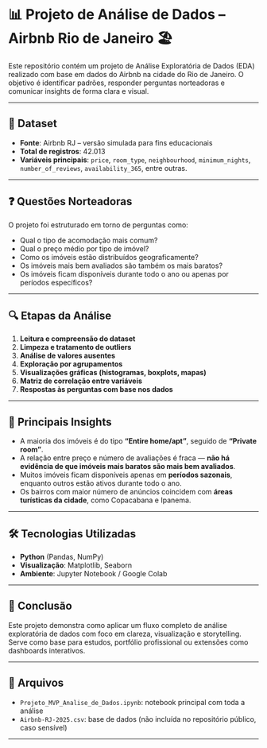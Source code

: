 # 📊 Projeto de Análise de Dados – Airbnb Rio de Janeiro 🏖️

Este repositório contém um projeto de Análise Exploratória de Dados (EDA) realizado com base em dados do Airbnb na cidade do Rio de Janeiro. O objetivo é identificar padrões, responder perguntas norteadoras e comunicar insights de forma clara e visual.

---

## 📁 Dataset

- **Fonte**: Airbnb RJ – versão simulada para fins educacionais  
- **Total de registros**: 42.013  
- **Variáveis principais**: `price`, `room_type`, `neighbourhood`, `minimum_nights`, `number_of_reviews`, `availability_365`, entre outras.

---

## ❓ Questões Norteadoras

O projeto foi estruturado em torno de perguntas como:

- Qual o tipo de acomodação mais comum?
- Qual o preço médio por tipo de imóvel?
- Como os imóveis estão distribuídos geograficamente?
- Os imóveis mais bem avaliados são também os mais baratos?
- Os imóveis ficam disponíveis durante todo o ano ou apenas por períodos específicos?

---

## 🔍 Etapas da Análise

1. **Leitura e compreensão do dataset**
2. **Limpeza e tratamento de outliers**
3. **Análise de valores ausentes**
4. **Exploração por agrupamentos**
5. **Visualizações gráficas (histogramas, boxplots, mapas)**
6. **Matriz de correlação entre variáveis**
7. **Respostas às perguntas com base nos dados**

---

## 🧠 Principais Insights

- A maioria dos imóveis é do tipo **“Entire home/apt”**, seguido de **“Private room”**.
- A relação entre preço e número de avaliações é fraca — **não há evidência de que imóveis mais baratos são mais bem avaliados**.
- Muitos imóveis ficam disponíveis apenas em **períodos sazonais**, enquanto outros estão ativos durante todo o ano.
- Os bairros com maior número de anúncios coincidem com **áreas turísticas da cidade**, como Copacabana e Ipanema.

---

## 🛠️ Tecnologias Utilizadas

- **Python** (Pandas, NumPy)
- **Visualização**: Matplotlib, Seaborn
- **Ambiente**: Jupyter Notebook / Google Colab

---

## 📌 Conclusão

Este projeto demonstra como aplicar um fluxo completo de análise exploratória de dados com foco em clareza, visualização e storytelling. Serve como base para estudos, portfólio profissional ou extensões como dashboards interativos.

---

## 📂 Arquivos

- `Projeto_MVP_Analise_de_Dados.ipynb`: notebook principal com toda a análise
- `Airbnb-RJ-2025.csv`: base de dados (não incluída no repositório público, caso sensível)

---
